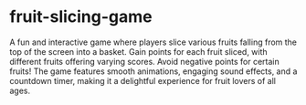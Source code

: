 # fruit-slicing-game
A fun and interactive game where players slice various fruits falling from the top of the screen into a basket. 
Gain points for each fruit sliced, with different fruits offering varying scores. Avoid negative points for certain fruits! The game features smooth animations, engaging sound effects, and a countdown timer, making it a delightful experience for fruit lovers of all ages.
